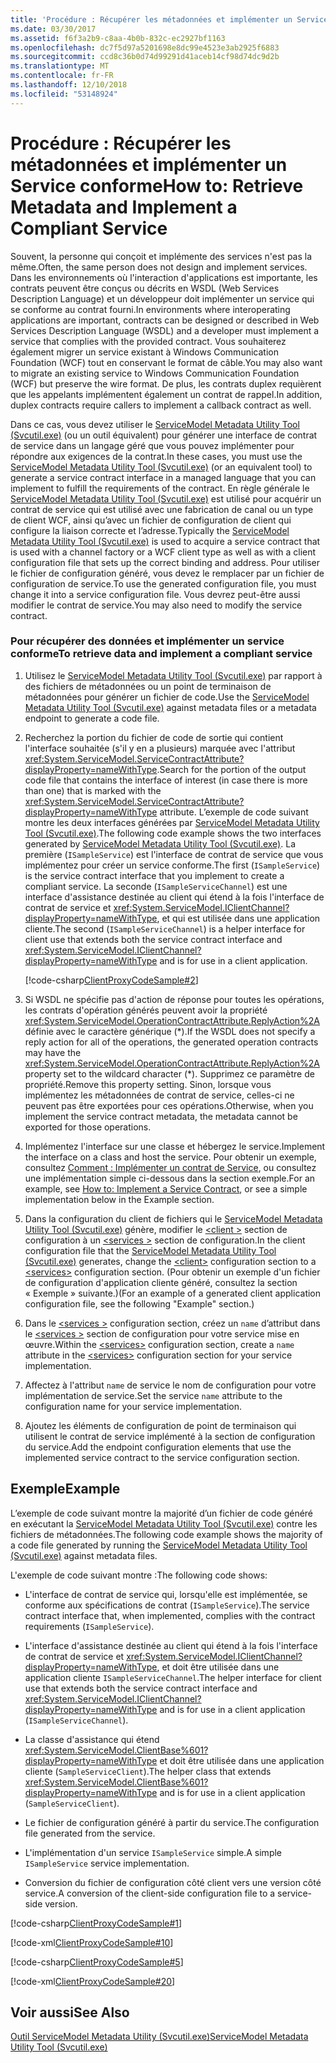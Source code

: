 ```yaml
---
title: 'Procédure : Récupérer les métadonnées et implémenter un Service conforme'
ms.date: 03/30/2017
ms.assetid: f6f3a2b9-c8aa-4b0b-832c-ec2927bf1163
ms.openlocfilehash: dc7f5d97a5201698e8dc99e4523e3ab2925f6883
ms.sourcegitcommit: ccd8c36b0d74d99291d41aceb14cf98d74dc9d2b
ms.translationtype: MT
ms.contentlocale: fr-FR
ms.lasthandoff: 12/10/2018
ms.locfileid: "53148924"
---
```

# <a name="how-to-retrieve-metadata-and-implement-a-compliant-service"></a><span data-ttu-id="81fca-102">Procédure : Récupérer les métadonnées et implémenter un Service conforme</span><span class="sxs-lookup"><span data-stu-id="81fca-102">How to: Retrieve Metadata and Implement a Compliant Service</span></span>
<span data-ttu-id="81fca-103">Souvent, la personne qui conçoit et implémente des services n'est pas la même.</span><span class="sxs-lookup"><span data-stu-id="81fca-103">Often, the same person does not design and implement services.</span></span> <span data-ttu-id="81fca-104">Dans les environnements où l'interaction d'applications est importante, les contrats peuvent être conçus ou décrits en WSDL (Web Services Description Language) et un développeur doit implémenter un service qui se conforme au contrat fourni.</span><span class="sxs-lookup"><span data-stu-id="81fca-104">In environments where interoperating applications are important, contracts can be designed or described in Web Services Description Language (WSDL) and a developer must implement a service that complies with the provided contract.</span></span> <span data-ttu-id="81fca-105">Vous souhaiterez également migrer un service existant à Windows Communication Foundation (WCF) tout en conservant le format de câble.</span><span class="sxs-lookup"><span data-stu-id="81fca-105">You may also want to migrate an existing service to Windows Communication Foundation (WCF) but preserve the wire format.</span></span> <span data-ttu-id="81fca-106">De plus, les contrats duplex requièrent que les appelants implémentent également un contrat de rappel.</span><span class="sxs-lookup"><span data-stu-id="81fca-106">In addition, duplex contracts require callers to implement a callback contract as well.</span></span>  
  
 <span data-ttu-id="81fca-107">Dans ce cas, vous devez utiliser le [ServiceModel Metadata Utility Tool (Svcutil.exe)](../../../../docs/framework/wcf/servicemodel-metadata-utility-tool-svcutil-exe.md) (ou un outil équivalent) pour générer une interface de contrat de service dans un langage géré que vous pouvez implémenter pour répondre aux exigences de la contrat.</span><span class="sxs-lookup"><span data-stu-id="81fca-107">In these cases, you must use the [ServiceModel Metadata Utility Tool (Svcutil.exe)](../../../../docs/framework/wcf/servicemodel-metadata-utility-tool-svcutil-exe.md) (or an equivalent tool) to generate a service contract interface in a managed language that you can implement to fulfill the requirements of the contract.</span></span> <span data-ttu-id="81fca-108">En règle générale le [ServiceModel Metadata Utility Tool (Svcutil.exe)](../../../../docs/framework/wcf/servicemodel-metadata-utility-tool-svcutil-exe.md) est utilisé pour acquérir un contrat de service qui est utilisé avec une fabrication de canal ou un type de client WCF, ainsi qu’avec un fichier de configuration de client qui configure la liaison correcte et l’adresse.</span><span class="sxs-lookup"><span data-stu-id="81fca-108">Typically the [ServiceModel Metadata Utility Tool (Svcutil.exe)](../../../../docs/framework/wcf/servicemodel-metadata-utility-tool-svcutil-exe.md) is used to acquire a service contract that is used with a channel factory or a WCF client type as well as with a client configuration file that sets up the correct binding and address.</span></span> <span data-ttu-id="81fca-109">Pour utiliser le fichier de configuration généré, vous devez le remplacer par un fichier de configuration de service.</span><span class="sxs-lookup"><span data-stu-id="81fca-109">To use the generated configuration file, you must change it into a service configuration file.</span></span> <span data-ttu-id="81fca-110">Vous devrez peut-être aussi modifier le contrat de service.</span><span class="sxs-lookup"><span data-stu-id="81fca-110">You may also need to modify the service contract.</span></span>  
  
### <a name="to-retrieve-data-and-implement-a-compliant-service"></a><span data-ttu-id="81fca-111">Pour récupérer des données et implémenter un service conforme</span><span class="sxs-lookup"><span data-stu-id="81fca-111">To retrieve data and implement a compliant service</span></span>  
  
1.  <span data-ttu-id="81fca-112">Utilisez le [ServiceModel Metadata Utility Tool (Svcutil.exe)](../../../../docs/framework/wcf/servicemodel-metadata-utility-tool-svcutil-exe.md) par rapport à des fichiers de métadonnées ou un point de terminaison de métadonnées pour générer un fichier de code.</span><span class="sxs-lookup"><span data-stu-id="81fca-112">Use the [ServiceModel Metadata Utility Tool (Svcutil.exe)](../../../../docs/framework/wcf/servicemodel-metadata-utility-tool-svcutil-exe.md) against metadata files or a metadata endpoint to generate a code file.</span></span>  
  
2.  <span data-ttu-id="81fca-113">Recherchez la portion du fichier de code de sortie qui contient l'interface souhaitée (s'il y en a plusieurs) marquée avec l'attribut <xref:System.ServiceModel.ServiceContractAttribute?displayProperty=nameWithType>.</span><span class="sxs-lookup"><span data-stu-id="81fca-113">Search for the portion of the output code file that contains the interface of interest (in case there is more than one) that is marked with the <xref:System.ServiceModel.ServiceContractAttribute?displayProperty=nameWithType> attribute.</span></span> <span data-ttu-id="81fca-114">L’exemple de code suivant montre les deux interfaces générées par [ServiceModel Metadata Utility Tool (Svcutil.exe)](../../../../docs/framework/wcf/servicemodel-metadata-utility-tool-svcutil-exe.md).</span><span class="sxs-lookup"><span data-stu-id="81fca-114">The following code example shows the two interfaces generated by [ServiceModel Metadata Utility Tool (Svcutil.exe)](../../../../docs/framework/wcf/servicemodel-metadata-utility-tool-svcutil-exe.md).</span></span> <span data-ttu-id="81fca-115">La première (`ISampleService`) est l'interface de contrat de service que vous implémentez pour créer un service conforme.</span><span class="sxs-lookup"><span data-stu-id="81fca-115">The first (`ISampleService`) is the service contract interface that you implement to create a compliant service.</span></span> <span data-ttu-id="81fca-116">La seconde (`ISampleServiceChannel`) est une interface d'assistance destinée au client qui étend à la fois l'interface de contrat de service et <xref:System.ServiceModel.IClientChannel?displayProperty=nameWithType>, et qui est utilisée dans une application cliente.</span><span class="sxs-lookup"><span data-stu-id="81fca-116">The second (`ISampleServiceChannel`) is a helper interface for client use that extends both the service contract interface and <xref:System.ServiceModel.IClientChannel?displayProperty=nameWithType> and is for use in a client application.</span></span>  
  
     [!code-csharp[ClientProxyCodeSample#2](../../../../samples/snippets/csharp/VS_Snippets_CFX/clientproxycodesample/cs/proxycode.cs#2)]  
  
3.  <span data-ttu-id="81fca-117">Si WSDL ne spécifie pas d'action de réponse pour toutes les opérations, les contrats d'opération générés peuvent avoir la propriété <xref:System.ServiceModel.OperationContractAttribute.ReplyAction%2A> définie avec le caractère générique (\*).</span><span class="sxs-lookup"><span data-stu-id="81fca-117">If the WSDL does not specify a reply action for all of the operations, the generated operation contracts may have the <xref:System.ServiceModel.OperationContractAttribute.ReplyAction%2A> property set to the wildcard character (\*).</span></span> <span data-ttu-id="81fca-118">Supprimez ce paramètre de propriété.</span><span class="sxs-lookup"><span data-stu-id="81fca-118">Remove this property setting.</span></span> <span data-ttu-id="81fca-119">Sinon, lorsque vous implémentez les métadonnées de contrat de service, celles-ci ne peuvent pas être exportées pour ces opérations.</span><span class="sxs-lookup"><span data-stu-id="81fca-119">Otherwise, when you implement the service contract metadata, the metadata cannot be exported for those operations.</span></span>  
  
4.  <span data-ttu-id="81fca-120">Implémentez l'interface sur une classe et hébergez le service.</span><span class="sxs-lookup"><span data-stu-id="81fca-120">Implement the interface on a class and host the service.</span></span> <span data-ttu-id="81fca-121">Pour obtenir un exemple, consultez [Comment : Implémenter un contrat de Service](../../../../docs/framework/wcf/how-to-implement-a-wcf-contract.md), ou consultez une implémentation simple ci-dessous dans la section exemple.</span><span class="sxs-lookup"><span data-stu-id="81fca-121">For an example, see [How to: Implement a Service Contract](../../../../docs/framework/wcf/how-to-implement-a-wcf-contract.md), or see a simple implementation below in the Example section.</span></span>  
  
5.  <span data-ttu-id="81fca-122">Dans la configuration du client de fichiers qui le [ServiceModel Metadata Utility Tool (Svcutil.exe)](../../../../docs/framework/wcf/servicemodel-metadata-utility-tool-svcutil-exe.md) génère, modifier le [ \<client >](../../../../docs/framework/configure-apps/file-schema/wcf/client.md) section de configuration à un [ \<services >](../../../../docs/framework/configure-apps/file-schema/wcf/services.md) section de configuration.</span><span class="sxs-lookup"><span data-stu-id="81fca-122">In the client configuration file that the [ServiceModel Metadata Utility Tool (Svcutil.exe)](../../../../docs/framework/wcf/servicemodel-metadata-utility-tool-svcutil-exe.md) generates, change the [\<client>](../../../../docs/framework/configure-apps/file-schema/wcf/client.md) configuration section to a [\<services>](../../../../docs/framework/configure-apps/file-schema/wcf/services.md) configuration section.</span></span> <span data-ttu-id="81fca-123">(Pour obtenir un exemple d'un fichier de configuration d'application cliente généré, consultez la section « Exemple » suivante.)</span><span class="sxs-lookup"><span data-stu-id="81fca-123">(For an example of a generated client application configuration file, see the following "Example" section.)</span></span>  
  
6.  <span data-ttu-id="81fca-124">Dans le [ \<services >](../../../../docs/framework/configure-apps/file-schema/wcf/services.md) configuration section, créez un `name` d’attribut dans le [ \<services >](../../../../docs/framework/configure-apps/file-schema/wcf/services.md) section de configuration pour votre service mise en œuvre.</span><span class="sxs-lookup"><span data-stu-id="81fca-124">Within the [\<services>](../../../../docs/framework/configure-apps/file-schema/wcf/services.md) configuration section, create a `name` attribute in the [\<services>](../../../../docs/framework/configure-apps/file-schema/wcf/services.md) configuration section for your service implementation.</span></span>  
  
7.  <span data-ttu-id="81fca-125">Affectez à l'attribut `name` de service le nom de configuration pour votre implémentation de service.</span><span class="sxs-lookup"><span data-stu-id="81fca-125">Set the service `name` attribute to the configuration name for your service implementation.</span></span>  
  
8.  <span data-ttu-id="81fca-126">Ajoutez les éléments de configuration de point de terminaison qui utilisent le contrat de service implémenté à la section de configuration du service.</span><span class="sxs-lookup"><span data-stu-id="81fca-126">Add the endpoint configuration elements that use the implemented service contract to the service configuration section.</span></span>  
  
## <a name="example"></a><span data-ttu-id="81fca-127">Exemple</span><span class="sxs-lookup"><span data-stu-id="81fca-127">Example</span></span>  
 <span data-ttu-id="81fca-128">L’exemple de code suivant montre la majorité d’un fichier de code généré en exécutant la [ServiceModel Metadata Utility Tool (Svcutil.exe)](../../../../docs/framework/wcf/servicemodel-metadata-utility-tool-svcutil-exe.md) contre les fichiers de métadonnées.</span><span class="sxs-lookup"><span data-stu-id="81fca-128">The following code example shows the majority of a code file generated by running the [ServiceModel Metadata Utility Tool (Svcutil.exe)](../../../../docs/framework/wcf/servicemodel-metadata-utility-tool-svcutil-exe.md) against metadata files.</span></span>  
  
 <span data-ttu-id="81fca-129">L'exemple de code suivant montre :</span><span class="sxs-lookup"><span data-stu-id="81fca-129">The following code shows:</span></span>  
  
-   <span data-ttu-id="81fca-130">L'interface de contrat de service qui, lorsqu'elle est implémentée, se conforme aux spécifications de contrat (`ISampleService`).</span><span class="sxs-lookup"><span data-stu-id="81fca-130">The service contract interface that, when implemented, complies with the contract requirements (`ISampleService`).</span></span>  
  
-   <span data-ttu-id="81fca-131">L'interface d'assistance destinée au client qui étend à la fois l'interface de contrat de service et <xref:System.ServiceModel.IClientChannel?displayProperty=nameWithType>, et doit être utilisée dans une application cliente `ISampleServiceChannel`.</span><span class="sxs-lookup"><span data-stu-id="81fca-131">The helper interface for client use that extends both the service contract interface and <xref:System.ServiceModel.IClientChannel?displayProperty=nameWithType> and is for use in a client application (`ISampleServiceChannel`).</span></span>  
  
-   <span data-ttu-id="81fca-132">La classe d'assistance qui étend <xref:System.ServiceModel.ClientBase%601?displayProperty=nameWithType> et doit être utilisée dans une application cliente (`SampleServiceClient`).</span><span class="sxs-lookup"><span data-stu-id="81fca-132">The helper class that extends <xref:System.ServiceModel.ClientBase%601?displayProperty=nameWithType> and is for use in a client application (`SampleServiceClient`).</span></span>  
  
-   <span data-ttu-id="81fca-133">Le fichier de configuration généré à partir du service.</span><span class="sxs-lookup"><span data-stu-id="81fca-133">The configuration file generated from the service.</span></span>  
  
-   <span data-ttu-id="81fca-134">L'implémentation d'un service `ISampleService` simple.</span><span class="sxs-lookup"><span data-stu-id="81fca-134">A simple `ISampleService` service implementation.</span></span>  
  
-   <span data-ttu-id="81fca-135">Conversion du fichier de configuration côté client vers une version côté service.</span><span class="sxs-lookup"><span data-stu-id="81fca-135">A conversion of the client-side configuration file to a service-side version.</span></span>  
  
[!code-csharp[ClientProxyCodeSample#1](../../../../samples/snippets/csharp/VS_Snippets_CFX/clientproxycodesample/cs/proxycode.cs#1)]

[!code-xml[ClientProxyCodeSample#10](../../../../samples/snippets/csharp/VS_Snippets_CFX/clientproxycodesample/cs/client.exe.config#10)]     

[!code-csharp[ClientProxyCodeSample#5](../../../../samples/snippets/csharp/VS_Snippets_CFX/clientproxycodesample/cs/hostapplication.cs#5)]    

[!code-xml[ClientProxyCodeSample#20](../../../../samples/snippets/csharp/VS_Snippets_CFX/clientproxycodesample/cs/hostapplication.exe.config#20)]    
  
## <a name="see-also"></a><span data-ttu-id="81fca-136">Voir aussi</span><span class="sxs-lookup"><span data-stu-id="81fca-136">See Also</span></span>  
 [<span data-ttu-id="81fca-137">Outil ServiceModel Metadata Utility (Svcutil.exe)</span><span class="sxs-lookup"><span data-stu-id="81fca-137">ServiceModel Metadata Utility Tool (Svcutil.exe)</span></span>](../../../../docs/framework/wcf/servicemodel-metadata-utility-tool-svcutil-exe.md)
